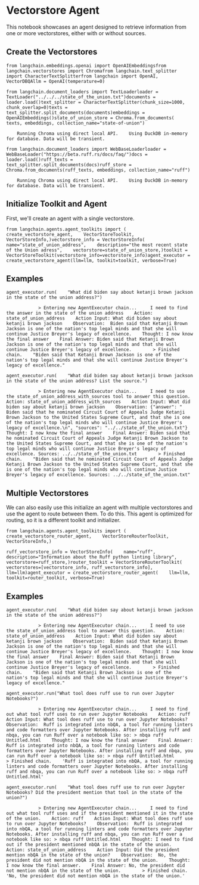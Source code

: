 Vectorstore Agent
=================

This notebook showcases an agent designed to retrieve information from one or more vectorstores, either with or without sources.

Create the Vectorstores[​](#create-the-vectorstores "Direct link to Create the Vectorstores")
---------------------------------------------------------------------------------------------

    from langchain.embeddings.openai import OpenAIEmbeddingsfrom langchain.vectorstores import Chromafrom langchain.text_splitter import CharacterTextSplitterfrom langchain import OpenAI, VectorDBQAllm = OpenAI(temperature=0)

    from langchain.document_loaders import TextLoaderloader = TextLoader("../../../state_of_the_union.txt")documents = loader.load()text_splitter = CharacterTextSplitter(chunk_size=1000, chunk_overlap=0)texts = text_splitter.split_documents(documents)embeddings = OpenAIEmbeddings()state_of_union_store = Chroma.from_documents(    texts, embeddings, collection_name="state-of-union")

        Running Chroma using direct local API.    Using DuckDB in-memory for database. Data will be transient.

    from langchain.document_loaders import WebBaseLoaderloader = WebBaseLoader("https://beta.ruff.rs/docs/faq/")docs = loader.load()ruff_texts = text_splitter.split_documents(docs)ruff_store = Chroma.from_documents(ruff_texts, embeddings, collection_name="ruff")

        Running Chroma using direct local API.    Using DuckDB in-memory for database. Data will be transient.

Initialize Toolkit and Agent[​](#initialize-toolkit-and-agent "Direct link to Initialize Toolkit and Agent")
------------------------------------------------------------------------------------------------------------

First, we'll create an agent with a single vectorstore.

    from langchain.agents.agent_toolkits import (    create_vectorstore_agent,    VectorStoreToolkit,    VectorStoreInfo,)vectorstore_info = VectorStoreInfo(    name="state_of_union_address",    description="the most recent state of the Union adress",    vectorstore=state_of_union_store,)toolkit = VectorStoreToolkit(vectorstore_info=vectorstore_info)agent_executor = create_vectorstore_agent(llm=llm, toolkit=toolkit, verbose=True)

Examples[​](#examples "Direct link to Examples")
------------------------------------------------

    agent_executor.run(    "What did biden say about ketanji brown jackson in the state of the union address?")

                > Entering new AgentExecutor chain...     I need to find the answer in the state of the union address    Action: state_of_union_address    Action Input: What did biden say about ketanji brown jackson    Observation:  Biden said that Ketanji Brown Jackson is one of the nation's top legal minds and that she will continue Justice Breyer's legacy of excellence.    Thought: I now know the final answer    Final Answer: Biden said that Ketanji Brown Jackson is one of the nation's top legal minds and that she will continue Justice Breyer's legacy of excellence.        > Finished chain.    "Biden said that Ketanji Brown Jackson is one of the nation's top legal minds and that she will continue Justice Breyer's legacy of excellence."

    agent_executor.run(    "What did biden say about ketanji brown jackson in the state of the union address? List the source.")

                > Entering new AgentExecutor chain...     I need to use the state_of_union_address_with_sources tool to answer this question.    Action: state_of_union_address_with_sources    Action Input: What did biden say about ketanji brown jackson    Observation: {"answer": " Biden said that he nominated Circuit Court of Appeals Judge Ketanji Brown Jackson to the United States Supreme Court, and that she is one of the nation's top legal minds who will continue Justice Breyer's legacy of excellence.\n", "sources": "../../state_of_the_union.txt"}    Thought: I now know the final answer    Final Answer: Biden said that he nominated Circuit Court of Appeals Judge Ketanji Brown Jackson to the United States Supreme Court, and that she is one of the nation's top legal minds who will continue Justice Breyer's legacy of excellence. Sources: ../../state_of_the_union.txt        > Finished chain.    "Biden said that he nominated Circuit Court of Appeals Judge Ketanji Brown Jackson to the United States Supreme Court, and that she is one of the nation's top legal minds who will continue Justice Breyer's legacy of excellence. Sources: ../../state_of_the_union.txt"

Multiple Vectorstores[​](#multiple-vectorstores "Direct link to Multiple Vectorstores")
---------------------------------------------------------------------------------------

We can also easily use this initialize an agent with multiple vectorstores and use the agent to route between them. To do this. This agent is optimized for routing, so it is a different toolkit and initializer.

    from langchain.agents.agent_toolkits import (    create_vectorstore_router_agent,    VectorStoreRouterToolkit,    VectorStoreInfo,)

    ruff_vectorstore_info = VectorStoreInfo(    name="ruff",    description="Information about the Ruff python linting library",    vectorstore=ruff_store,)router_toolkit = VectorStoreRouterToolkit(    vectorstores=[vectorstore_info, ruff_vectorstore_info], llm=llm)agent_executor = create_vectorstore_router_agent(    llm=llm, toolkit=router_toolkit, verbose=True)

Examples[​](#examples-1 "Direct link to Examples")
--------------------------------------------------

    agent_executor.run(    "What did biden say about ketanji brown jackson in the state of the union address?")

                > Entering new AgentExecutor chain...     I need to use the state_of_union_address tool to answer this question.    Action: state_of_union_address    Action Input: What did biden say about ketanji brown jackson    Observation:  Biden said that Ketanji Brown Jackson is one of the nation's top legal minds and that she will continue Justice Breyer's legacy of excellence.    Thought: I now know the final answer    Final Answer: Biden said that Ketanji Brown Jackson is one of the nation's top legal minds and that she will continue Justice Breyer's legacy of excellence.        > Finished chain.    "Biden said that Ketanji Brown Jackson is one of the nation's top legal minds and that she will continue Justice Breyer's legacy of excellence."

    agent_executor.run("What tool does ruff use to run over Jupyter Notebooks?")

                > Entering new AgentExecutor chain...     I need to find out what tool ruff uses to run over Jupyter Notebooks    Action: ruff    Action Input: What tool does ruff use to run over Jupyter Notebooks?    Observation:  Ruff is integrated into nbQA, a tool for running linters and code formatters over Jupyter Notebooks. After installing ruff and nbqa, you can run Ruff over a notebook like so: > nbqa ruff Untitled.html    Thought: I now know the final answer    Final Answer: Ruff is integrated into nbQA, a tool for running linters and code formatters over Jupyter Notebooks. After installing ruff and nbqa, you can run Ruff over a notebook like so: > nbqa ruff Untitled.html        > Finished chain.    'Ruff is integrated into nbQA, a tool for running linters and code formatters over Jupyter Notebooks. After installing ruff and nbqa, you can run Ruff over a notebook like so: > nbqa ruff Untitled.html'

    agent_executor.run(    "What tool does ruff use to run over Jupyter Notebooks? Did the president mention that tool in the state of the union?")

                > Entering new AgentExecutor chain...     I need to find out what tool ruff uses and if the president mentioned it in the state of the union.    Action: ruff    Action Input: What tool does ruff use to run over Jupyter Notebooks?    Observation:  Ruff is integrated into nbQA, a tool for running linters and code formatters over Jupyter Notebooks. After installing ruff and nbqa, you can run Ruff over a notebook like so: > nbqa ruff Untitled.html    Thought: I need to find out if the president mentioned nbQA in the state of the union.    Action: state_of_union_address    Action Input: Did the president mention nbQA in the state of the union?    Observation:  No, the president did not mention nbQA in the state of the union.    Thought: I now know the final answer.    Final Answer: No, the president did not mention nbQA in the state of the union.        > Finished chain.    'No, the president did not mention nbQA in the state of the union.'